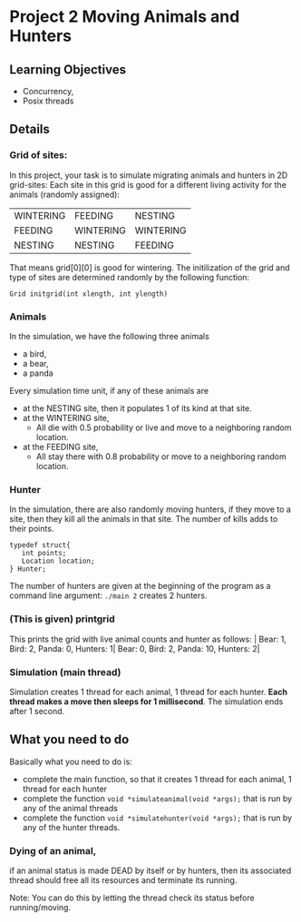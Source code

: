 # Project 2 Moving Animals and Hunters

## Learning Objectives

- Concurrency,
- Posix threads

## Details

### Grid of sites:

In this project, your task is to simulate migrating animals and hunters in 2D grid-sites:
Each site in this grid is good for a different living activity for the animals (randomly assigned):

<table>
  <tr><td>WINTERING </td> <td>FEEDING</td><td>NESTING</td></tr>
  <tr><td>FEEDING</td><td>WINTERING</td><td>WINTERING</td></tr>
  <tr><td>NESTING</td><td>NESTING</td><td>FEEDING</td></tr>
</table>

That means grid[0][0] is good for wintering.
The initilization of the grid and type of sites are determined randomly by the following function:

```
Grid initgrid(int xlength, int ylength)
```

### Animals

In the simulation, we have the following three animals

- a bird,
- a bear,
- a panda

Every simulation time unit, if any of these animals are

- at the NESTING site, then it populates 1 of its kind at that site.
- at the WINTERING site,
  - All die with 0.5 probability or live and move to a neighboring random location.
- at the FEEDING site,
  - All stay there with 0.8 probability or move to a neighboring random location.

### Hunter

In the simulation, there are also randomly moving hunters, if they move to a site, then they kill all the animals in that site. The number of kills adds to their points.

```
typedef struct{
   int points;
   Location location;
} Hunter;
```

The number of hunters are given at the beginning of the program as a command line argument:
`./main 2` creates 2 hunters.

### (This is given) printgrid

This prints the grid with live animal counts and hunter as follows:
| Bear: 1, Bird: 2, Panda: 0, Hunters: 1| Bear: 0, Bird: 2, Panda: 10, Hunters: 2|

### Simulation (main thread)

Simulation creates 1 thread for each animal, 1 thread for each hunter. **Each thread makes a move then sleeps for 1 millisecond**.
The simulation ends after 1 second.

## What you need to do

Basically what you need to do is:

- complete the main function, so that it creates 1 thread for each animal, 1 thread for each hunter
- complete the function `void *simulateanimal(void *args);` that is run by any of the animal threads
- complete the function `void *simulatehunter(void *args);` that is run by any of the hunter threads.

### Dying of an animal,

if an animal status is made DEAD by itself or by hunters, then its associated thread should free all its resources and terminate its running.

Note: You can do this by letting the thread check its status before running/moving.
